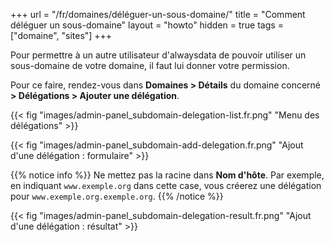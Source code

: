 +++
url = "/fr/domaines/déléguer-un-sous-domaine/"
title = "Comment déléguer un sous-domaine"
layout = "howto"
hidden = true
tags = ["domaine", "sites"]
+++

Pour permettre à un autre utilisateur d'alwaysdata de pouvoir utiliser un sous-domaine de votre domaine, il faut lui donner votre permission.

Pour ce faire, rendez-vous dans **Domaines > Détails** du domaine concerné **> Délégations > Ajouter une délégation**.

{{< fig "images/admin-panel_subdomain-delegation-list.fr.png" "Menu des délégations" >}}

{{< fig "images/admin-panel_subdomain-add-delegation.fr.png" "Ajout d'une délégation : formulaire" >}}

{{% notice info %}}
Ne mettez pas la racine dans **Nom d'hôte**. Par exemple, en indiquant `www.exemple.org` dans cette case, vous créerez une délégation pour `www.exemple.org.exemple.org`.
{{% /notice %}}

{{< fig "images/admin-panel_subdomain-delegation-result.fr.png" "Ajout d'une délégation : résultat" >}}
